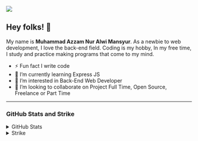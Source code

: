 ![](https://komarev.com/ghpvc/?username=azzmnrwebdev&color=blue)

## Hey folks! 👋
My name is **Muhammad Azzam Nur Alwi Mansyur**. As a newbie to web development, I love the back-end field. Coding is my hobby, In my free time, I study and practice making programs that come to my mind.

- ⚡ Fun fact I write code
- 🌱 I’m currently learning Express JS
- 👀 I’m interested in Back-End Web Developer
- 👯 I’m looking to collaborate on Project Full Time, Open Source, Freelance or Part Time

<hr />

### GitHub Stats and Strike
<details>
  <summary>GitHub Stats</summary>
  <br/>
  <a href="https://github.com/anuraghazra/github-readme-stats">
    <img align="center" src="https://github-readme-stats.vercel.app/api?username=azzmnrwebdev&show_icons=true&include_all_commits=true&theme=react&hide_border=true"          alt="Anurag's github stats" />
  </a>
  <br/><br/>
  <a href="https://github.com/anuraghazra/github-readme-stats">
    <img align="center" src="https://github-readme-stats.vercel.app/api/top-langs/?username=azzmnrwebdev&layout=compact&theme=react&hide_border=true" />
  </a>
</details>

<details>
  <summary>Strike</summary>
  <br/>
  <a href="https://git.io/streak-stats">
    <img align="center" src="https://github-readme-streak-stats.herokuapp.com?user=azzmnrwebdev&theme=react&hide_border=true" />
  </a>
</details>
